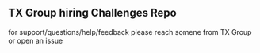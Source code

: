 ## TX Group hiring Challenges Repo

for support/questions/help/feedback please reach somene from TX Group
or open an issue
